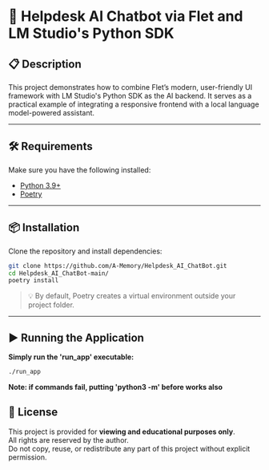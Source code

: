 # 🚀 Helpdesk AI Chatbot via Flet and LM Studio's Python SDK

## 📋 Description

This project demonstrates how to combine Flet’s modern, user-friendly UI framework with LM Studio's Python SDK as the AI backend. It serves as a practical example of integrating a responsive frontend with a local language model-powered assistant.

---

## 🛠 Requirements

Make sure you have the following installed:

- [Python 3.9+](https://www.python.org/downloads/)
- [Poetry](https://python-poetry.org/docs/#installation)

---

## 📦 Installation

Clone the repository and install dependencies:

```bash
git clone https://github.com/A-Memory/Helpdesk_AI_ChatBot.git
cd Helpdesk_AI_ChatBot-main/
poetry install
```

> 💡 By default, Poetry creates a virtual environment outside your project folder.

---

## ▶️ Running the Application

**Simply run the 'run_app' executable:**
```bash
./run_app
```

**Note: if commands fail, putting 'python3 -m' before works also**

## 📜 License

This project is provided for **viewing and educational purposes only**.  
All rights are reserved by the author.  
Do not copy, reuse, or redistribute any part of this project without explicit permission.
